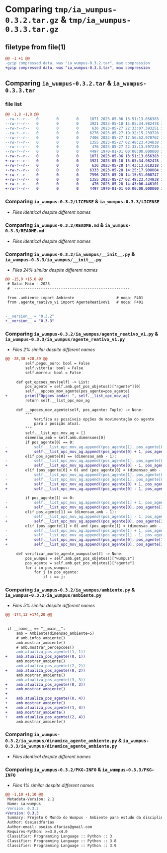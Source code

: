 # Comparing `tmp/ia_wumpus-0.3.2.tar.gz` & `tmp/ia_wumpus-0.3.3.tar.gz`

## filetype from file(1)

```diff
@@ -1 +1 @@
-gzip compressed data, was "ia_wumpus-0.3.2.tar", max compression
+gzip compressed data, was "ia_wumpus-0.3.3.tar", max compression
```

## Comparing `ia_wumpus-0.3.2.tar` & `ia_wumpus-0.3.3.tar`

### file list

```diff
@@ -1,8 +1,8 @@
--rw-r--r--   0        0        0     1071 2023-05-06 13:51:13.656383 ia_wumpus-0.3.2/LICENSE
--rw-r--r--   0        0        0     3921 2023-05-18 15:05:34.982478 ia_wumpus-0.3.2/README.md
--rw-r--r--   0        0        0      636 2023-05-27 22:33:07.393251 ia_wumpus-0.3.2/ia_wumpus/__init__.py
--rw-r--r--   0        0        0     6276 2023-05-27 19:32:15.239720 ia_wumpus-0.3.2/ia_wumpus/agente_reativo_v1.py
--rw-r--r--   0        0        0     7406 2023-05-27 17:56:52.970762 ia_wumpus-0.3.2/ia_wumpus/ambiente.py
--rw-r--r--   0        0        0     1355 2023-05-27 02:48:23.434838 ia_wumpus-0.3.2/ia_wumpus/dinamica_agente_ambiente.py
--rw-r--r--   0        0        0      476 2023-05-27 22:33:13.597239 ia_wumpus-0.3.2/pyproject.toml
--rw-r--r--   0        0        0     4497 1970-01-01 00:00:00.000000 ia_wumpus-0.3.2/PKG-INFO
+-rw-r--r--   0        0        0     1071 2023-05-06 13:51:13.656383 ia_wumpus-0.3.3/LICENSE
+-rw-r--r--   0        0        0     3921 2023-05-18 15:05:34.982478 ia_wumpus-0.3.3/README.md
+-rw-r--r--   0        0        0      636 2023-05-28 14:43:13.018218 ia_wumpus-0.3.3/ia_wumpus/__init__.py
+-rw-r--r--   0        0        0     6333 2023-05-28 14:25:17.908004 ia_wumpus-0.3.3/ia_wumpus/agente_reativo_v1.py
+-rw-r--r--   0        0        0     7596 2023-05-28 14:15:51.000747 ia_wumpus-0.3.3/ia_wumpus/ambiente.py
+-rw-r--r--   0        0        0     1355 2023-05-27 02:48:23.434838 ia_wumpus-0.3.3/ia_wumpus/dinamica_agente_ambiente.py
+-rw-r--r--   0        0        0      476 2023-05-28 14:43:06.446101 ia_wumpus-0.3.3/pyproject.toml
+-rw-r--r--   0        0        0     4497 1970-01-01 00:00:00.000000 ia_wumpus-0.3.3/PKG-INFO
```

### Comparing `ia_wumpus-0.3.2/LICENSE` & `ia_wumpus-0.3.3/LICENSE`

 * *Files identical despite different names*

### Comparing `ia_wumpus-0.3.2/README.md` & `ia_wumpus-0.3.3/README.md`

 * *Files identical despite different names*

### Comparing `ia_wumpus-0.3.2/ia_wumpus/__init__.py` & `ia_wumpus-0.3.3/ia_wumpus/__init__.py`

 * *Files 24% similar despite different names*

```diff
@@ -15,8 +15,8 @@
 # Data: Maio - 2023
 #  ----------------------------------------------------
 
 from .ambiente import Ambiente                   # noqa: F401
 from .agente_reativo_v1 import AgenteReativoV1   # noqa: F401
 
 
-__version__ = "0.3.2"
+__version__ = "0.3.3"
```

### Comparing `ia_wumpus-0.3.2/ia_wumpus/agente_reativo_v1.py` & `ia_wumpus-0.3.3/ia_wumpus/agente_reativo_v1.py`

 * *Files 2% similar despite different names*

```diff
@@ -28,38 +28,39 @@
         self.pegou_ouro: bool = False
         self.vitoria: bool = False
         self.morreu: bool = False
 
     def get_opcoes_mov(self) -> List:
         pos_agente = self.amb.get_pos_objetos()["agente"][0]
         self.__opcoes_mov_agente(pos_agente=pos_agente)
+        print("Opçoes andar: ", self.__list_opc_mov_ag)
         return self.__list_opc_mov_ag
 
     def __opcoes_mov_agente(self, pos_agente: Tuple) -> None:
         """
             Verifica as possíveis opções de movimentação do agente
             para a posição atual.
         """
         self.__list_opc_mov_ag = []
         dimensao_amb = self.amb.dimensoes[0]
         if pos_agente[0] == 0:
-            self.__list_opc_mov_ag.append((pos_agente[1], pos_agente[0] + 1))
+            self.__list_opc_mov_ag.append((pos_agente[0] + 1, pos_agente[1]))
         elif pos_agente[0] == (dimensao_amb - 1):
-            self.__list_opc_mov_ag.append((pos_agente[1], pos_agente[0] - 1))
+            self.__list_opc_mov_ag.append((pos_agente[0] - 1, pos_agente[1]))
         elif (pos_agente[0] > 0) and (pos_agente[0] < (dimensao_amb - 1)):
-            self.__list_opc_mov_ag.append((pos_agente[1], pos_agente[0] + 1))
-            self.__list_opc_mov_ag.append((pos_agente[1], pos_agente[0] - 1))
+            self.__list_opc_mov_ag.append((pos_agente[0] + 1, pos_agente[1]))
+            self.__list_opc_mov_ag.append((pos_agente[0] - 1, pos_agente[1]))
 
         if pos_agente[1] == 0:
-            self.__list_opc_mov_ag.append((pos_agente[1] + 1, pos_agente[0]))
+            self.__list_opc_mov_ag.append((pos_agente[0], pos_agente[1] + 1))
         elif pos_agente[1] == (dimensao_amb - 1):
-            self.__list_opc_mov_ag.append((pos_agente[1] - 1, pos_agente[0]))
+            self.__list_opc_mov_ag.append((pos_agente[0], pos_agente[1] - 1))
         elif (pos_agente[1] > 0) and (pos_agente[1] < (dimensao_amb - 1)):
-            self.__list_opc_mov_ag.append((pos_agente[1] + 1, pos_agente[0]))
-            self.__list_opc_mov_ag.append((pos_agente[1] - 1, pos_agente[0]))
+            self.__list_opc_mov_ag.append((pos_agente[0], pos_agente[1] + 1))
+            self.__list_opc_mov_ag.append((pos_agente[0], pos_agente[1] - 1))
 
     def verificar_morte_agente_wumpus(self) -> None:
         pos_wumpus = self.amb.get_pos_objetos()["wumpus"]
         pos_agente = self.amb.get_pos_objetos()["agente"]
         for i in pos_wumpus:
             for j in pos_agente:
                 if i == j:
```

### Comparing `ia_wumpus-0.3.2/ia_wumpus/ambiente.py` & `ia_wumpus-0.3.3/ia_wumpus/ambiente.py`

 * *Files 5% similar despite different names*

```diff
@@ -174,13 +174,20 @@
 
 
 if __name__ == "__main__":
     amb = Ambiente(dimensao_ambiente=5)
     # amb.infos_ambiente()
     amb.mostrar_ambiente()
     # amb.mostrar_percepcoes()
-    amb.atualiza_pos_agente((1, 1))
+    amb.atualiza_pos_agente((0, 1))
     amb.mostrar_ambiente()
-    amb.atualiza_pos_agente((2, 2))
+    amb.atualiza_pos_agente((0, 2))
     amb.mostrar_ambiente()
-    amb.atualiza_pos_agente((3, 3))
+    amb.atualiza_pos_agente((0, 3))
+    amb.mostrar_ambiente()
+
+    amb.atualiza_pos_agente((0, 4))
+    amb.mostrar_ambiente()
+    amb.atualiza_pos_agente((1, 4))
+    amb.mostrar_ambiente()
+    amb.atualiza_pos_agente((2, 4))
     amb.mostrar_ambiente()
```

### Comparing `ia_wumpus-0.3.2/ia_wumpus/dinamica_agente_ambiente.py` & `ia_wumpus-0.3.3/ia_wumpus/dinamica_agente_ambiente.py`

 * *Files identical despite different names*

### Comparing `ia_wumpus-0.3.2/PKG-INFO` & `ia_wumpus-0.3.3/PKG-INFO`

 * *Files 1% similar despite different names*

```diff
@@ -1,10 +1,10 @@
 Metadata-Version: 2.1
 Name: ia-wumpus
-Version: 0.3.2
+Version: 0.3.3
 Summary: Projeto O Mundo do Wumpus - Anbiente para estudo da disciplina de Inteligencia Computacional.
 Author: Oseiasdfarias
 Author-email: oseias.dfarias@gmail.com
 Requires-Python: >=3.8,<4.0
 Classifier: Programming Language :: Python :: 3
 Classifier: Programming Language :: Python :: 3.8
 Classifier: Programming Language :: Python :: 3.9
```

